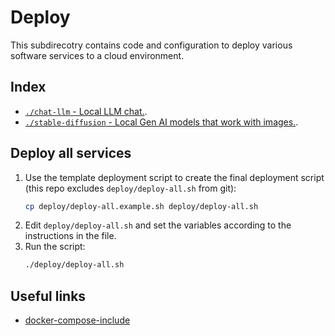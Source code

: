 # Deploy

This subdirecotry contains code and configuration to deploy various software services to a cloud environment.

## Index

- [`./chat-llm` - Local LLM chat.](./chat-llm/README.md).
- [`./stable-diffusion` - Local Gen AI models that work with images.](./stable-diffusion/README.md).

## Deploy all services

1. Use the template deployment script to create the final deployment script (this repo excludes `deploy/deploy-all.sh` from git):
   ```bash
   cp deploy/deploy-all.example.sh deploy/deploy-all.sh
   ```
2. Edit `deploy/deploy-all.sh` and set the variables according to the instructions in the file.
3. Run the script:
   ```bash
   ./deploy/deploy-all.sh
   ```

## Useful links

- [docker-compose-include][docker-compose-include]

[docker-compose-include]: https://docs.docker.com/compose/how-tos/multiple-compose-files/include/
